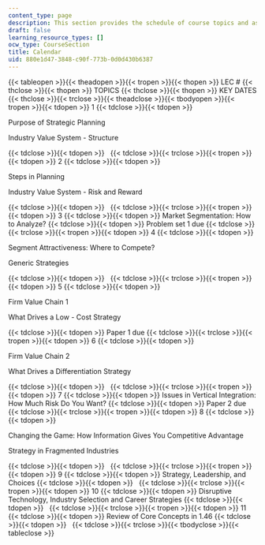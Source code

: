 ```yaml
---
content_type: page
description: This section provides the schedule of course topics and assignments.
draft: false
learning_resource_types: []
ocw_type: CourseSection
title: Calendar
uid: 880e1d47-3848-c90f-773b-0d0d430b6387
---
```

{{< tableopen >}}{{< theadopen >}}{{< tropen >}}{{< thopen >}}
LEC #
{{< thclose >}}{{< thopen >}}
TOPICS
{{< thclose >}}{{< thopen >}}
KEY DATES
{{< thclose >}}{{< trclose >}}{{< theadclose >}}{{< tbodyopen >}}{{< tropen >}}{{< tdopen >}}
1
{{< tdclose >}}{{< tdopen >}}

Purpose of Strategic Planning

Industry Value System - Structure

{{< tdclose >}}{{< tdopen >}}
 
{{< tdclose >}}{{< trclose >}}{{< tropen >}}{{< tdopen >}}
2
{{< tdclose >}}{{< tdopen >}}

Steps in Planning

Industry Value System - Risk and Reward

{{< tdclose >}}{{< tdopen >}}
 
{{< tdclose >}}{{< trclose >}}{{< tropen >}}{{< tdopen >}}
3
{{< tdclose >}}{{< tdopen >}}
Market Segmentation: How to Analyze?
{{< tdclose >}}{{< tdopen >}}
Problem set 1 due
{{< tdclose >}}{{< trclose >}}{{< tropen >}}{{< tdopen >}}
4
{{< tdclose >}}{{< tdopen >}}

Segment Attractiveness: Where to Compete?

Generic Strategies

{{< tdclose >}}{{< tdopen >}}
 
{{< tdclose >}}{{< trclose >}}{{< tropen >}}{{< tdopen >}}
5
{{< tdclose >}}{{< tdopen >}}

Firm Value Chain 1

What Drives a Low - Cost Strategy

{{< tdclose >}}{{< tdopen >}}
Paper 1 due
{{< tdclose >}}{{< trclose >}}{{< tropen >}}{{< tdopen >}}
6
{{< tdclose >}}{{< tdopen >}}

Firm Value Chain 2

What Drives a Differentiation Strategy

{{< tdclose >}}{{< tdopen >}}
 
{{< tdclose >}}{{< trclose >}}{{< tropen >}}{{< tdopen >}}
7
{{< tdclose >}}{{< tdopen >}}
Issues in Vertical Integration: How Much Risk Do You Want?
{{< tdclose >}}{{< tdopen >}}
Paper 2 due
{{< tdclose >}}{{< trclose >}}{{< tropen >}}{{< tdopen >}}
8
{{< tdclose >}}{{< tdopen >}}

Changing the Game: How Information Gives You Competitive Advantage

Strategy in Fragmented Industries

{{< tdclose >}}{{< tdopen >}}
 
{{< tdclose >}}{{< trclose >}}{{< tropen >}}{{< tdopen >}}
9
{{< tdclose >}}{{< tdopen >}}
Strategy, Leadership, and Choices
{{< tdclose >}}{{< tdopen >}}
 
{{< tdclose >}}{{< trclose >}}{{< tropen >}}{{< tdopen >}}
10
{{< tdclose >}}{{< tdopen >}}
Disruptive Technology, Industry Selection and Career Strategies
{{< tdclose >}}{{< tdopen >}}
 
{{< tdclose >}}{{< trclose >}}{{< tropen >}}{{< tdopen >}}
11
{{< tdclose >}}{{< tdopen >}}
Review of Core Concepts in 1.46
{{< tdclose >}}{{< tdopen >}}
 
{{< tdclose >}}{{< trclose >}}{{< tbodyclose >}}{{< tableclose >}}
